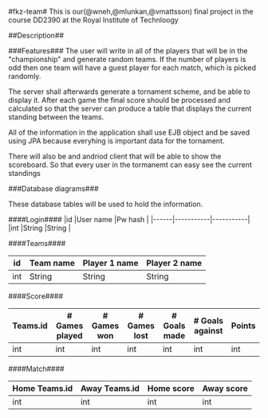 #fkz-team#
This is our(@wneh,@mlunkan,@vmattsson) final project in the course DD2390 at the Royal Institute of Technloogy

##Description##

###Features###
The user will write in all of the players that will be in the "championship" and generate random teams.
If the number of players is odd then one team will have a guest player for each match, which is picked randomly.

The server shall afterwards generate a tornament scheme, and be able to display it. After each game the final score should be processed and calculated
so that the server can produce a table that displays the current standing between the teams.

All of the information in the application shall use EJB object and be saved using JPA because everyhing is important data for the tornament. 

There will also be and andriod client that will be able to show the scoreboard. So that every user in the tormanemt can easy
see the current standings

###Database diagrams###

These database tables will be used to hold the information.

####Login####
|id    |User name  |Pw hash    |
|------|-----------|-----------|
|int   |String     |String     |

####Teams####

|id    |Team name  |Player 1 name    |Player 2 name  |
|------|-----------|-----------------|---------------|
|int   |String     |String           |String         |

####Score####

|Teams.id  |# Games played |# Games won |# Games lost |# Goals made | # Goals against | Points|
|----------|---------------|------------|-------------|-------------|-----------------|-------|
|int       |int            |int         |int          |int          |int              |int    |

####Match####

|Home Teams.id | Away Teams.id | Home score | Away score |
|--------------|---------------|------------|------------|
|int           |int            |int         |int         |
